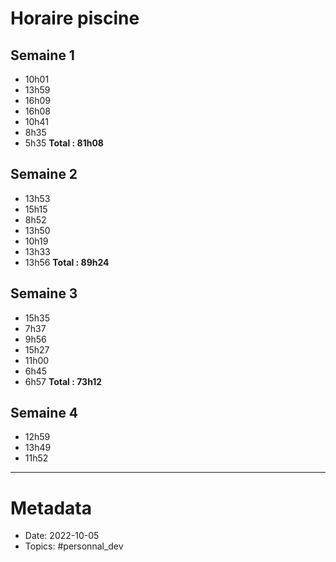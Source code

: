 # Horaire piscine

## Semaine 1
- 10h01
- 13h59
- 16h09
- 16h08
- 10h41
- 8h35
- 5h35
**Total : 81h08**

## Semaine 2
- 13h53
- 15h15
- 8h52
- 13h50
- 10h19
- 13h33
- 13h56
**Total : 89h24**

## Semaine 3
- 15h35
- 7h37
- 9h56
- 15h27
- 11h00
- 6h45
- 6h57
**Total : 73h12**

## Semaine 4
- 12h59
- 13h49
- 11h52
- - - -

# Metadata
- Date: 2022-10-05
- Topics: #personnal_dev 